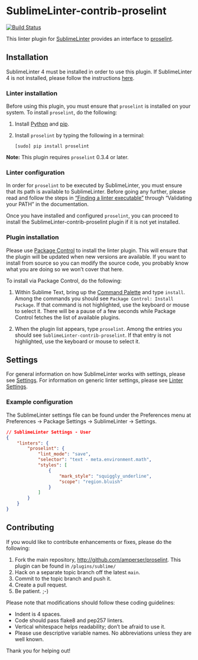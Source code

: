SublimeLinter-contrib-proselint
================================

[![Build Status](https://travis-ci.org/amperser/proselint.svg?branch=main)](https://travis-ci.org/amperser/proselint)

This linter plugin for [SublimeLinter][docs] provides an interface to [proselint](http://proselint.com).

## Installation
SublimeLinter 4 must be installed in order to use this plugin. If SublimeLinter 4 is not installed, please follow the instructions [here][installation].

### Linter installation
Before using this plugin, you must ensure that `proselint` is installed on your system. To install `proselint`, do the following:

1. Install [Python](http://python.org/download/) and [pip](http://www.pip-installer.org/en/latest/installing.html).

1. Install `proselint` by typing the following in a terminal:
   ```
   [sudo] pip install proselint
   ```

**Note:** This plugin requires `proselint` 0.3.4 or later.

### Linter configuration
In order for `proselint` to be executed by SublimeLinter, you must ensure that its path is available to SublimeLinter. Before going any further, please read and follow the steps in [“Finding a linter executable”](http://sublimelinter.readthedocs.org/en/latest/troubleshooting.html#finding-a-linter-executable) through “Validating your PATH” in the documentation.

Once you have installed and configured `proselint`, you can proceed to install the SublimeLinter-contrib-proselint plugin if it is not yet installed.

### Plugin installation
Please use [Package Control][pc] to install the linter plugin. This will ensure that the plugin will be updated when new versions are available. If you want to install from source so you can modify the source code, you probably know what you are doing so we won’t cover that here.

To install via Package Control, do the following:

1. Within Sublime Text, bring up the [Command Palette][cmd] and type `install`. Among the commands you should see `Package Control: Install Package`. If that command is not highlighted, use the keyboard or mouse to select it. There will be a pause of a few seconds while Package Control fetches the list of available plugins.

1. When the plugin list appears, type `proselint`. Among the entries you should see `SublimeLinter-contrib-proselint`. If that entry is not highlighted, use the keyboard or mouse to select it.

## Settings
For general information on how SublimeLinter works with settings, please see [Settings][settings]. For information on generic linter settings, please see [Linter Settings][linter-settings].

### Example configuration
The SublimeLinter settings file can be found under the Preferences menu at Preferences -> Package Settings -> SublimeLinter -> Settings.

```json
// SublimeLinter Settings - User
{
    "linters": {
        "proselint": {
            "lint_mode": "save",
            "selector": "text - meta.environment.math",
            "styles": [
                {
                    "mark_style": "squiggly_underline",
                    "scope": "region.bluish"
                }
            ]
        }
    }
}
```

## Contributing
If you would like to contribute enhancements or fixes, please do the following:

1. Fork the main repository, http://github.com/amperser/proselint. This plugin can be found in `/plugins/sublime/`
1. Hack on a separate topic branch off the latest `main`.
1. Commit to the topic branch and push it.
1. Create a pull request.
1. Be patient.  ;-)

Please note that modifications should follow these coding guidelines:

- Indent is 4 spaces.
- Code should pass flake8 and pep257 linters.
- Vertical whitespace helps readability; don’t be afraid to use it.
- Please use descriptive variable names. No abbreviations unless they are well known.

Thank you for helping out!

[docs]: http://www.sublimelinter.com/
[installation]: http://sublimelinter.readthedocs.org/en/stable/installation.html
[locating-executables]: http://sublimelinter.readthedocs.org/en/stable/usage.html#how-linter-executables-are-located
[pc]: https://packagecontrol.io/installation
[cmd]: http://docs.sublimetext.info/en/sublime-text-3/extensibility/command_palette.html
[settings]: http://sublimelinter.readthedocs.org/en/stable/settings.html
[linter-settings]: http://sublimelinter.readthedocs.org/en/stable/linter_settings.html
